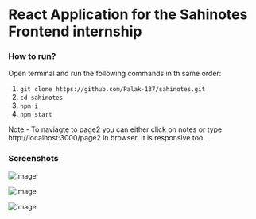 # React Application for the Sahinotes Frontend internship
### How to run?
Open terminal and run the following commands in th same order:
1. `git clone https://github.com/Palak-137/sahinotes.git`
2. `cd sahinotes`
3. `npm i`
4. `npm start`

Note - To naviagte to page2 you can either click on notes or type http://localhost:3000/page2 in browser. It is responsive too.


### Screenshots 

![image](https://user-images.githubusercontent.com/54790525/223928909-93d92c72-e218-4c09-8540-7d3c670a0a57.png)


![image](https://user-images.githubusercontent.com/54790525/223928950-f82f603c-4a74-44ff-8b1f-62e6ea7e22df.png)


![image](https://user-images.githubusercontent.com/54790525/223929002-b5bfeb20-2383-4efa-9c85-14e2e22b2740.png)
